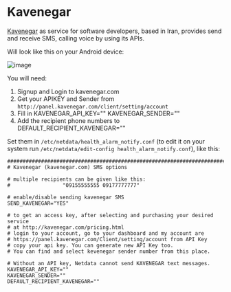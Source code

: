 <!--
title: "Kavenegar"
sidebar_label: "Kavenegar"
custom_edit_url: https://github.com/netdata/netdata/edit/master/health/notifications/kavenegar/README.md
learn_status: "Published"
learn_topic_type: "References"
learn_rel_path: "References/Notification references"
learn_autogeneration_metadata: "{"part_of_cloud": False, "part_of_agent": True}"
-->

# Kavenegar

[Kavenegar](https://kavenegar.com/) as service for software developers, based in Iran, provides send and receive SMS, calling voice by using its APIs.

Will look like this on your Android device:

![image](https://cloud.githubusercontent.com/assets/17090999/20034652/620b6100-a39b-11e6-96af-4f83b8e830e2.png)

You will need:

1.  Signup and Login to kavenegar.com
2.  Get your APIKEY and Sender from `http://panel.kavenegar.com/client/setting/account`
3.  Fill in KAVENEGAR_API_KEY="" KAVENEGAR_SENDER=""
4.  Add the recipient phone numbers to DEFAULT_RECIPIENT_KAVENEGAR=""

Set them in `/etc/netdata/health_alarm_notify.conf` (to edit it on your system run `/etc/netdata/edit-config health_alarm_notify.conf`), like this:

```
###############################################################################
# Kavenegar (kavenegar.com) SMS options

# multiple recipients can be given like this:
#                 "09155555555 09177777777"

# enable/disable sending kavenegar SMS
SEND_KAVENEGAR="YES"

# to get an access key, after selecting and purchasing your desired service
# at http://kavenegar.com/pricing.html
# login to your account, go to your dashboard and my account are
# https://panel.kavenegar.com/Client/setting/account from API Key
# copy your api key. You can generate new API Key too.
# You can find and select kevenegar sender number from this place.

# Without an API key, Netdata cannot send KAVENEGAR text messages.
KAVENEGAR_API_KEY=""
KAVENEGAR_SENDER=""
DEFAULT_RECIPIENT_KAVENEGAR=""
```



